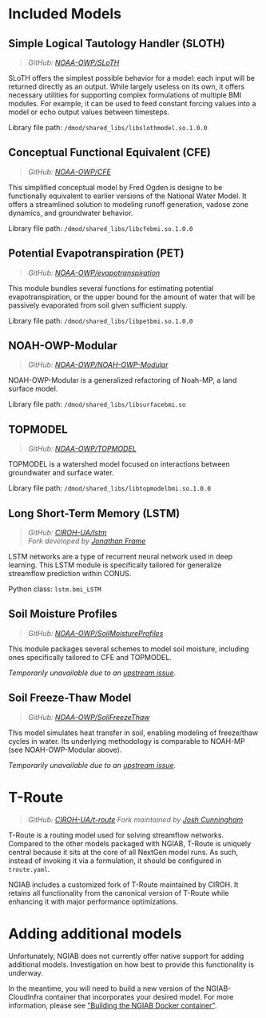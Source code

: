 # Included Models

<!-- TODO: Not currently happy with the depth of these explanations. I need to learn more, but resources are slim at times... -->
<!-- TODO: Provide extended explanations of realization configs -->

## Simple Logical Tautology Handler (SLOTH)

> *GitHub: [NOAA-OWP/SLoTH](https://github.com/NOAA-OWP/SLoTH)*

SLoTH offers the simplest possible behavior for a model: each input will be returned directly as an output.
While largely useless on its own, it offers necessary utilities for supporting complex formulations of multiple BMI modules.
For example, it can be used to feed constant forcing values into a model or echo output values between timesteps.

Library file path: `/dmod/shared_libs/libslothmodel.so.1.0.0`

## Conceptual Functional Equivalent (CFE)

> *GitHub: [NOAA-OWP/CFE](https://github.com/NOAA-OWP/CFE)*

This simplified conceptual model by Fred Ogden is designe to be functionally equivalent to earlier versions of the National Water Model.
It offers a streamlined solution to modeling runoff generation, vadose zone dynamics, and groundwater behavior.

Library file path: `/dmod/shared_libs/libcfebmi.so.1.0.0`

## Potential Evapotranspiration (PET)

> *GitHub: [NOAA-OWP/evapotranspiration](https://github.com/NOAA-OWP/evapotranspiration)*

This module bundles several functions for estimating potential evapotranspiration, or the upper bound for the amount of water
that will be passively evaporated from soil given sufficient supply.

Library file path: `/dmod/shared_libs/libpetbmi.so.1.0.0`

## NOAH-OWP-Modular

> *GitHub: [NOAA-OWP/NOAH-OWP-Modular](https://github.com/NOAA-OWP/NOAH-OWP-Modular)*

NOAH-OWP-Modular is a generalized refactoring of Noah-MP, a land surface model.

Library file path: `/dmod/shared_libs/libsurfacebmi.so`

## TOPMODEL

> *GitHub: [NOAA-OWP/TOPMODEL](https://github.com/NOAA-OWP/TOPMODEL)*

TOPMODEL is a watershed model focused on interactions between groundwater and surface water.

Library file path: `/dmod/shared_libs/libtopmodelbmi.so.1.0.0`

## Long Short-Term Memory (LSTM)

> *GitHub: [CIROH-UA/lstm](https://github.com/CIROH-UA/lstm)*  
> *Fork developed by [Jonathan Frame](https://github.com/jmframe)*

LSTM networks are a type of recurrent neural network used in deep learning.
This LSTM module is specifically tailored for generalize streamflow prediction within CONUS.

Python class: `lstm.bmi_LSTM` <!-- TODO: verify -->

## Soil Moisture Profiles

> *GitHub: [NOAA-OWP/SoilMoistureProfiles](https://github.com/NOAA-OWP/SoilMoistureProfiles)*

This module packages several schemes to model soil moisture, including ones specifically tailored to CFE and TOPMODEL.

*Temporarily unavailable due to an [upstream issue](https://github.com/CIROH-UA/ngen/issues/14).*

## Soil Freeze-Thaw Model

> *GitHub: [NOAA-OWP/SoilFreezeThaw](https://github.com/NOAA-OWP/SoilFreezeThaw)*

This model simulates heat transfer in soil, enabling modeling of freeze/thaw cycles in water.
Its underlying methodology is comparable to NOAH-MP (see NOAH-OWP-Modular above).

*Temporarily unavailable due to an [upstream issue](https://github.com/CIROH-UA/ngen/issues/14).*

# T-Route

> *GitHub: [CIROH-UA/t-route](https://github.com/CIROH-UA/t-route)*
> *Fork maintained by [Josh Cunningham](https://github.com/joshcu)*

T-Route is a routing model used for solving streamflow networks.
Compared to the other models packaged with NGIAB, T-Route is uniquely central because it sits at the core of all NextGen model runs.
As such, instead of invoking it via a formulation, it should be configured in `troute.yaml`.
<!-- TODO: This is inferred from context! More information needed. -->

NGIAB includes a customized fork of T-Route maintained by CIROH.
It retains all functionality from the canonical version of T-Route while enhancing it with major performance optimizations.

# Adding additional models

Unfortunately, NGIAB does not currently offer native support for adding additional models.
Investigation on how best to provide this functionality is underway.


In the meantime, you will need to build a new version of the NGIAB-CloudInfra container that incorporates your desired model.
For more information, please see ["Building the NGIAB Docker container"](./04_BUILDING.md).